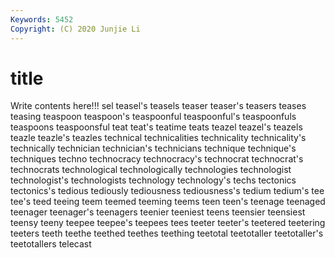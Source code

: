 ```yaml
---
Keywords: 5452
Copyright: (C) 2020 Junjie Li
---
```


# title

Write contents here!!!
sel
teasel's 
teasels 
teaser 
teaser's 
teasers 
teases 
teasing 
teaspoon 
teaspoon's 
teaspoonful
teaspoonful's 
teaspoonfuls 
teaspoons 
teaspoonsful 
teat 
teat's 
teatime 
teats 
teazel 
teazel's
teazels 
teazle 
teazle's 
teazles 
technical 
technicalities 
technicality 
technicality's 
technically 
technician
technician's 
technicians 
technique 
technique's 
techniques 
techno 
technocracy 
technocracy's 
technocrat 
technocrat's
technocrats 
technological 
technologically 
technologies 
technologist 
technologist's 
technologists 
technology 
technology's 
techs
tectonics 
tectonics's 
tedious 
tediously 
tediousness 
tediousness's 
tedium 
tedium's 
tee 
tee's
teed 
teeing 
teem 
teemed 
teeming 
teems 
teen 
teen's 
teenage 
teenaged
teenager 
teenager's 
teenagers 
teenier 
teeniest 
teens 
teensier 
teensiest 
teensy 
teeny
teepee 
teepee's 
teepees 
tees 
teeter 
teeter's 
teetered 
teetering 
teeters 
teeth
teethe 
teethed 
teethes 
teething 
teetotal 
teetotaller 
teetotaller's 
teetotallers 
telecast 

